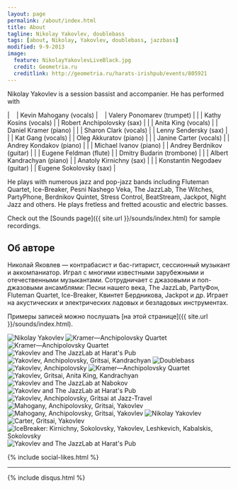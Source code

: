 ```yaml
---
layout: page
permalink: /about/index.html
title: About
tagline: Nikolay Yakovlev, doublebass
tags: [about, Nikolay, Yakovlev, doublebass, jazzbass]
modified: 9-9-2013
image:
  feature: NikolayYakovlevLiveBlack.jpg
  credit: Geometria.ru
  creditlink: http://geometria.ru/harats-irishpub/events/805921
---
```


<!-- Nikolay Yakovlev is a session bassist and accompanier. He has performed with Kevin Mahogany (vocals), Anita King (vocals), Sharon Clark (vocals), Janine Carter (vocals), Valery Ponomarev (trumpet), Robert Anchipolovsky (sax), Daniel Kramer (piano), Oleg Akkuratov (piano), Michael Ivanov (piano), Eugene Feldman (flute), Albert Kandrachyan (piano), Konstantin Negodaev (guitar), Andrey Berdnikov (guitar), Dmitry Budarin (trombone), Anatoly Kirnichny (sax), Eugene Sokolovsky (sax), and many others. -->

Nikolay Yakovlev is a session bassist and accompanier. He has performed with 

|    | Kevin Mahogany (vocals)      |    | Valery Ponomarev (trumpet) |
|    | Kathy Kosins (vocals)        |    | Robert Anchipolovsky (sax) |
|    | Anita King (vocals)          |    | Daniel Kramer (piano)      |
|    | Sharon Clark (vocals)        |    | Lenny Sendersky (sax)      |
|    | Kat Gang (vocals)            |    | Oleg Akkuratov (piano)     |
|    | Janine Carter (vocals)       |    | Andrey Kondakov (piano)    |
|    | Michael Ivanov (piano)       |    | Andrey Berdnikov (guitar)  |
|    | Eugene Feldman (flute)       |    | Dmitry Budarin (trombone)  |
|    | Albert Kandrachyan (piano)   |    | Anatoly Kirnichny (sax)    |
|    | Konstantin Negodaev (guitar) |    | Eugene Sokolovsky (sax)    |

He plays with numerous jazz and pop-jazz bands including Fluteman Quartet, Ice-Breaker, 
Pesni Nashego Veka, The JazzLab, The Witches, PartyPhone, Berdnikov Quintet, Stress Control, BeatStream, 
Jackpot, Night Jazz and others. He plays fretless and fretted acoustic and electric basses.

Check out the [Sounds page]({{ site.url }}/sounds/index.html) for sample recordings.

## Об авторе

Николай Яковлев — контрабасист и бас-гитарист, сессионный музыкант и аккомпаниатор. Играл с многими 
известными зарубежными и отечественными музыкантами. Сотрудничает с джазовыми и поп-джазовыми ансамблями: 
Песни нашего века, The JazzLab, PartyФон, Fluteman Quartet, Ice-Breaker, Квинтет Бердникова, Jackpot и др. 
Играет на акустических и электрических ладовых и безладовых инструментах.

Примеры записей можно послушать [на этой странице]({{ site.url }}/sounds/index.html).

<!-- https://github.com/ionelmc/jquery-gp-gallery -->
<div class="pictures">
	<img title="Nikolay Yakovlev" src="{{ site.url }}/images/yakovlev.jpg" />
	<img title="Kramer—Anchipolovsky Quartet" src="{{ site.url }}/images/gritsai/anchipolovsky-kramer-quartet-iVZdJ4g4BH0.jpg" />
	<img title="Kramer—Anchipolovsky Quartet" src="{{ site.url }}/images/anchipolovsky/kramer-anchipolovsky-e2a77567be_1000.jpg" />
	<img title="Yakovlev and The JazzLab at Harat's Pub" src="{{ site.url }}/images/harats141017/2c5wBxUE3k4.jpg" />
	<img title="Yakovlev, Anchipolovsky, Gritsai, Kandrachyan" src="{{ site.url }}/images/gritsai/yakovlev-anchipolovsky-gritsai-kandrachyan-zR3TrIJ0sUU.jpg" />
	<img title="Doublebass" src="{{ site.url }}/images/live/20140301/dsc02358_1024.jpg" />
	<img title="Yakovlev, Anchipolovsky" src="{{ site.url }}/images/live/20140301/dsc02304_1024.jpg" />
	<img title="Kramer—Anchipolovsky Quartet" src="{{ site.url }}/images/anchipolovsky/kramer-anchipolovsky-bd80c04e6a_1000.jpg" />
	<img title="Yakovlev, Gritsai, Anita King, Kandrachyan" src="{{ site.url }}/images/gritsai/yakovlev-gritsai-anitaking-kandrachyan-aR72JVY-8EI.jpg" />
	<img title="Yakovlev and The JazzLab at Nabokov" src="{{ site.url }}/images/nabokov140801/h3N-CA646WM.jpg" />
	<img title="Yakovlev and The JazzLab at Harat's Pub" src="{{ site.url }}/images/harats141017/z3hoNi2LkMQ.jpg" />
	<img title="Yakovlev, Anchipolovsky, Gritsai at Jazz-Travel" src="{{ site.url }}/images/anchipolovsky/jazz-travel-mTbz00GnXW4.jpg" />
	<img title="Mahogany, Anchipolovsky, Gritsai, Yakovlev" src="{{ site.url }}/images/anchipolovsky/mahogany_anchipolovsky_n9HKmyyyle4.jpg" />
	<img title="Mahogany, Anchipolovsky, Gritsai, Yakovlev" src="{{ site.url }}/images/anchipolovsky/mahogany_anchipolovsky_Dd6gKuhRk5o2.jpg" />
	<img title="Nikolay Yakovlev" src="{{ site.url }}/images/NikolayYakovlev4497.jpg" />
	<img title="Carter, Gritsai, Yakovlev" src="{{ site.url }}/images/anchipolovsky/carter_gritsai_yakovlev_vALRrAsCfAA.jpg" />
	<!--img title="Anchipolovsky Quartet at Jazz-Travel" src="{{ site.url }}/images/anchipolovsky/jazz-travel-c6-z-y7Hxzw.jpg" /-->
	<img title="IceBreaker: Kirnichny, Sokolovsky, Yakovlev, Leshkevich, Kabalskis, Sokolovsky" src="{{ site.url }}/images/rost-icebreaker.jpg" />
	<img title="Yakovlev and The JazzLab at Harat's Pub" src="{{ site.url }}/images/harats141017/GRUnERYSiNg.jpg" />
</div>

{% include social-likes.html %}<hr>
{% include disqus.html %}
